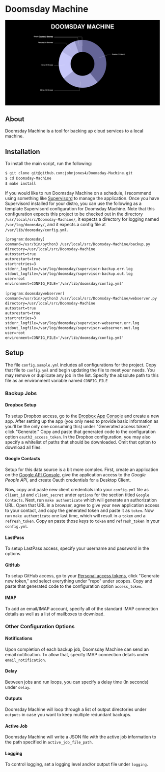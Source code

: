 # Doomsday Machine

![Screenshot of Doomsday Machine](screenshot.png)

## About

Doomsday Machine is a tool for backing up cloud services to a local machine.

## Installation

To install the main script, run the following:

```sh
$ git clone git@github.com:johnjones4/Doomsday-Machine.git
$ cd Doomsday-Machine
$ make install
```

If you would like to run Doomsday Machine on a schedule, I recommend using something like [Supervisord](http://supervisord.org/) to manage the application. Once you have Supervisord installed for your distro, you can use the following as a template Supervisord configuration for Doomsday Machine. Note that this configuration expects this project to be checked out in the directory `/usr/local/src/Doomsday-Machine/`, it expects a directory for logging named `/var/log/doomsday/`, and it expects a config file at `/var/lib/doomsday/config.yml`.

```
[program:doomsday]
command=/usr/bin/python3 /usr/local/src/Doomsday-Machine/backup.py
directory=/usr/local/src/Doomsday-Machine
autostart=true
autorestart=true
startretries=3
stderr_logfile=/var/log/doomsday/supervisor-backup.err.log
stdout_logfile=/var/log/doomsday/supervisor-backup.out.log
user=root
environment=CONFIG_FILE='/var/lib/doomsday/config.yml'

[program:doomsdaywebserver]
command=/usr/bin/python3 /usr/local/src/Doomsday-Machine/webserver.py
directory=/usr/local/src/Doomsday-Machine
autostart=true
autorestart=true
startretries=3
stderr_logfile=/var/log/doomsday/supervisor-webserver.err.log
stdout_logfile=/var/log/doomsday/supervisor-webserver.out.log
user=root
environment=CONFIG_FILE='/var/lib/doomsday/config.yml'
```

## Setup

The file `config.sample.yml` includes all configurations for the project. Copy that file to `config.yml` and begin updating the file to meet your needs. You may remove or duplicate any job in the list. Specify the absolute path to this file as an environment variable named `CONFIG_FILE`

### Backup Jobs

#### Dropbox Setup

To setup Dropbox access, go to the [Dropbox App Console](https://www.dropbox.com/developers/apps) and create a new app. After setting up the app (you only need to provide basic information as you'll be the only one consuming this) under "Generated access token", click "Generate." Copy and paste that generated code to the configuration option `oauth2_access_token`. In the Dropbox configuration, you may also specify a whitelist of paths that should be downloaded. Omit that option to download all files.

#### Google Contacts

Setup for this data source is a bit more complex. First, create an application on the [Google API Console](https://console.developers.google.com/), give the application access to the _Google People API_, and create Oauth credentials for a Desktop Client.

Now, copy and paste new client credentials into your `config.yml` file as `client_id` and `client_secret` under `options` for the section titled `Google Contacts`. Next, run `make authenticate` which will generate an authorization URL. Open that URL in a browser, agree to give your new application access to your contact, and copy the generated token and paste it as `token`. Now run `make authenticate` one last time, which will result in a `token` and a `refresh_token`. Copy an paste those keys to `token` and `refresh_token` in your `config.yml`.

#### LastPass

To setup LastPass access, specify your username and password in the options.

#### GitHub

To setup GitHub access, go to your [Personal access tokens](https://github.com/settings/tokens), click "Generate new token," and select everything under "repo" under scopes. Copy and paste that generated code to the configuration option `access_token`.

#### IMAP

To add an email/IMAP account, specify all of the standard IMAP connection details as well as a list of mailboxes to download.

### Other Configuration Options

#### Notifications

Upon completion of each backup job, Doomsday Machine can send an email notification. To allow that, specify IMAP connection details under `email_notification`.

#### Delay

Between jobs and run loops, you can specify a delay time (In seconds) under `delay`.

#### Outputs

Doomsday Machine will loop through a list of output directories under `outputs` in case you want to keep multiple redundant backups.

#### Active Job

Doomsday Machine will write a JSON file with the active job information to the path specified in `active_job_file_path`.

#### Logging

To control logging, set a logging level and/or output file under `logging`.
